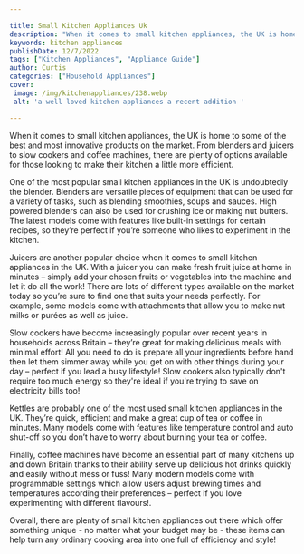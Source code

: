 ```yaml
---

title: Small Kitchen Appliances Uk
description: "When it comes to small kitchen appliances, the UK is home to some of the best and most innovative products on the market. From ble...get more info"
keywords: kitchen appliances
publishDate: 12/7/2022
tags: ["Kitchen Appliances", "Appliance Guide"]
author: Curtis
categories: ["Household Appliances"]
cover: 
 image: /img/kitchenappliances/238.webp
 alt: 'a well loved kitchen appliances a recent addition '

---
```


When it comes to small kitchen appliances, the UK is home to some of the best and most innovative products on the market. From blenders and juicers to slow cookers and coffee machines, there are plenty of options available for those looking to make their kitchen a little more efficient.

One of the most popular small kitchen appliances in the UK is undoubtedly the blender. Blenders are versatile pieces of equipment that can be used for a variety of tasks, such as blending smoothies, soups and sauces. High powered blenders can also be used for crushing ice or making nut butters. The latest models come with features like built-in settings for certain recipes, so they’re perfect if you’re someone who likes to experiment in the kitchen.

Juicers are another popular choice when it comes to small kitchen appliances in the UK. With a juicer you can make fresh fruit juice at home in minutes – simply add your chosen fruits or vegetables into the machine and let it do all the work! There are lots of different types available on the market today so you’re sure to find one that suits your needs perfectly. For example, some models come with attachments that allow you to make nut milks or purées as well as juice.

Slow cookers have become increasingly popular over recent years in households across Britain – they’re great for making delicious meals with minimal effort! All you need to do is prepare all your ingredients before hand then let them simmer away while you get on with other things during your day – perfect if you lead a busy lifestyle! Slow cookers also typically don't require too much energy so they're ideal if you're trying to save on electricity bills too! 

Kettles are probably one of the most used small kitchen appliances in the UK. They’re quick, efficient and make a great cup of tea or coffee in minutes. Many models come with features like temperature control and auto shut-off so you don’t have to worry about burning your tea or coffee.

Finally, coffee machines have become an essential part of many kitchens up and down Britain thanks to their ability serve up delicious hot drinks quickly and easily without mess or fuss! Many modern models come with programmable settings which allow users adjust brewing times and temperatures according their preferences – perfect if you love experimenting with different flavours!. 

Overall, there are plenty of small kitchen appliances out there which offer something unique - no matter what your budget may be - these items can help turn any ordinary cooking area into one full of efficiency and style!
